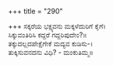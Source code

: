 +++
title = "290"

+++
ಸಕ್ಕರೆಯ ಭಕ್ಷ್ಯವನು ಮಕ್ಕಳೆದುರಿಗೆ ಕೈಗೆ।  
ಸಿಕ್ಕುವಂತಿರಿಸಿ ಕದ್ದರೆ ಗದ್ದರಿಪುದೇಂ?॥  
ತಕ್ಕುದಲ್ಲದಪೇಕ್ಷೆಗೇಕೆ ಮದ್ಯವ ಕುಡಿಸು-।  
ತುಕ್ಕಿಸುವನದನು ವಿಧಿ? - ಮಂಕುತಿಮ್ಮ॥  
